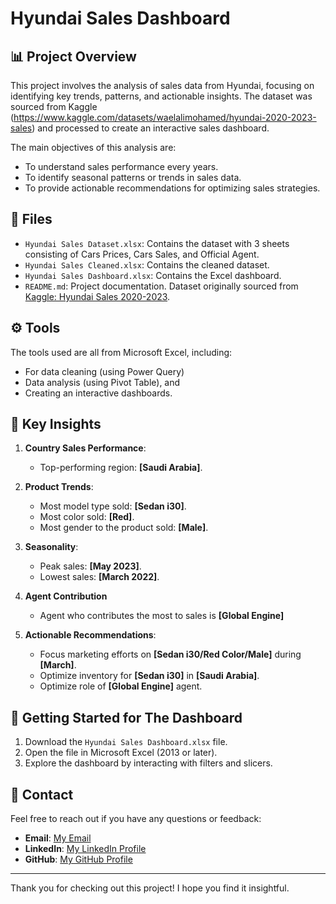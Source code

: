 # Hyundai Sales Dashboard

## 📊 Project Overview
This project involves the analysis of sales data from Hyundai, focusing on identifying key trends, patterns, and actionable insights. The dataset was sourced from Kaggle (https://www.kaggle.com/datasets/waelalimohamed/hyundai-2020-2023-sales) and processed to create an interactive sales dashboard.

The main objectives of this analysis are:
- To understand sales performance every years.
- To identify seasonal patterns or trends in sales data.
- To provide actionable recommendations for optimizing sales strategies.

## 📘 Files
- `Hyundai Sales Dataset.xlsx`: Contains the dataset with 3 sheets consisting of Cars Prices, Cars Sales, and Official Agent. 
- `Hyundai Sales Cleaned.xlsx`: Contains the cleaned dataset.
- `Hyundai Sales Dashboard.xlsx`: Contains the Excel dashboard.
- `README.md`: Project documentation.
Dataset originally sourced from [Kaggle: Hyundai Sales 2020-2023](https://www.kaggle.com/datasets/waelalimohamed/hyundai-2020-2023-sales). 

## ⚙️ Tools 
The tools used are all from Microsoft Excel, including:
- For data cleaning (using Power Query)
- Data analysis (using Pivot Table), and 
- Creating an interactive dashboards.

## 🎯 Key Insights
1. **Country Sales Performance**:
   - Top-performing region: **[Saudi Arabia]**.

2. **Product Trends**:
   - Most model type sold: **[Sedan i30]**.
   - Most color sold: **[Red]**.
   - Most gender to the product sold: **[Male]**.

3. **Seasonality**:
   - Peak sales: **[May 2023]**.
   - Lowest sales: **[March 2022]**.
  
4. **Agent Contribution**
   - Agent who contributes the most to sales is **[Global Engine]** 

5. **Actionable Recommendations**:
   - Focus marketing efforts on **[Sedan i30/Red Color/Male]** during **[March]**.
   - Optimize inventory for **[Sedan i30]** in **[Saudi Arabia]**.
   - Optimize role of **[Global Engine]** agent.

## 🚨 Getting Started for The Dashboard
1. Download the `Hyundai Sales Dashboard.xlsx` file.
2. Open the file in Microsoft Excel (2013 or later).
3. Explore the dashboard by interacting with filters and slicers.

## 📲 Contact 
Feel free to reach out if you have any questions or feedback:

- **Email**: [My Email](muhamadsalimalwan10@gmail.com)
- **LinkedIn**: [My LinkedIn Profile](https://www.linkedin.com/in/muhamad-salim-alwan/)
- **GitHub**: [My GitHub Profile](https://github.com/salim23-png)

---

Thank you for checking out this project! I hope you find it insightful.
